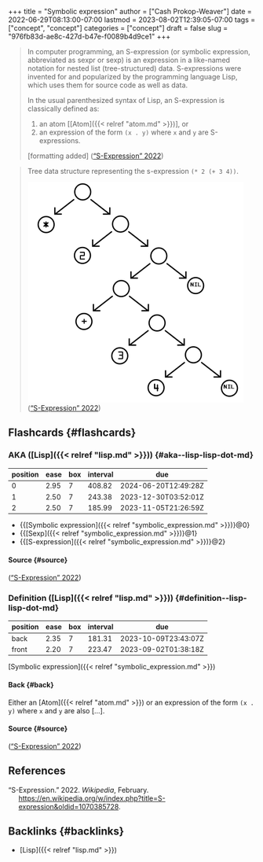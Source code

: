 +++
title = "Symbolic expression"
author = ["Cash Prokop-Weaver"]
date = 2022-06-29T08:13:00-07:00
lastmod = 2023-08-02T12:39:05-07:00
tags = ["concept", "concept"]
categories = ["concept"]
draft = false
slug = "976fb83d-ae8c-427d-b47e-f0089b4d9ce1"
+++

> In computer programming, an S-expression (or symbolic expression, abbreviated as sexpr or sexp) is an expression in a like-named notation for nested list (tree-structured) data. S-expressions were invented for and popularized by the programming language Lisp, which uses them for source code as well as data.
>
> In the usual parenthesized syntax of Lisp, an S-expression is classically defined as:
>
> 1.  an atom [[Atom]({{< relref "atom.md" >}})], or
> 2.  an expression of the form `(x . y)` where `x` and `y` are S-expressions.
>
> [formatting added]
> (<a href="#citeproc_bib_item_1">“S-Expression” 2022</a>)

<!--quoteend-->

> Tree data structure representing the s-expression `(* 2 (+ 3 4))`.
>
> ![](/ox-hugo/Corrected_S-expression_tree_2.svg.png)
> (<a href="#citeproc_bib_item_1">“S-Expression” 2022</a>)


## Flashcards {#flashcards}


### AKA ([Lisp]({{< relref "lisp.md" >}})) {#aka--lisp-lisp-dot-md}

| position | ease | box | interval | due                  |
|----------|------|-----|----------|----------------------|
| 0        | 2.95 | 7   | 408.82   | 2024-06-20T12:49:28Z |
| 1        | 2.50 | 7   | 243.38   | 2023-12-30T03:52:01Z |
| 2        | 2.50 | 7   | 185.99   | 2023-11-05T21:26:59Z |

-   {{[Symbolic expression]({{< relref "symbolic_expression.md" >}})}@0}
-   {{[Sexp]({{< relref "symbolic_expression.md" >}})}@1}
-   {{[S-expression]({{< relref "symbolic_expression.md" >}})}@2}


#### Source {#source}

(<a href="#citeproc_bib_item_1">“S-Expression” 2022</a>)


### Definition ([Lisp]({{< relref "lisp.md" >}})) {#definition--lisp-lisp-dot-md}

| position | ease | box | interval | due                  |
|----------|------|-----|----------|----------------------|
| back     | 2.35 | 7   | 181.31   | 2023-10-09T23:43:07Z |
| front    | 2.20 | 7   | 223.47   | 2023-09-02T01:38:18Z |

[Symbolic expression]({{< relref "symbolic_expression.md" >}})


#### Back {#back}

Either an [Atom]({{< relref "atom.md" >}}) or an expression of the form `(x . y)` where `x` and `y` are also [...].


#### Source {#source}

(<a href="#citeproc_bib_item_1">“S-Expression” 2022</a>)

## References

<style>.csl-entry{text-indent: -1.5em; margin-left: 1.5em;}</style><div class="csl-bib-body">
  <div class="csl-entry"><a id="citeproc_bib_item_1"></a>“S-Expression.” 2022. <i>Wikipedia</i>, February. <a href="https://en.wikipedia.org/w/index.php?title=S-expression&oldid=1070385728">https://en.wikipedia.org/w/index.php?title=S-expression&#38;oldid=1070385728</a>.</div>
</div>


## Backlinks {#backlinks}

-   [Lisp]({{< relref "lisp.md" >}})
